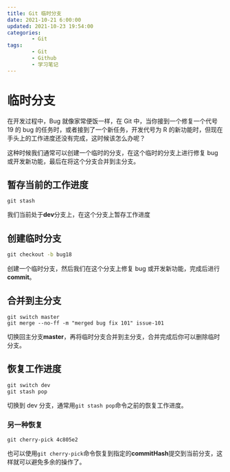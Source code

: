 ```yaml
---
title: Git 临时分支
date: 2021-10-21 6:00:00
updated: 2021-10-23 19:54:00
categories:
        - Git
tags:
        - Git
        - Github
        - 学习笔记
---
```


# 临时分支

在开发过程中，Bug 就像家常便饭一样，在 Git 中，当你接到一个修复一个代号 19 的 bug 的任务时，或者接到了一个新任务，开发代号为 R 的新功能时，但现在手头上的工作进度还没有完成，这时候该怎么办呢？

这种时候我们通常可以创建一个临时的分支，在这个临时的分支上进行修复 bug 或开发新功能，最后在将这个分支合并到主分支。

## 暂存当前的工作进度

```
git stash
```

我们当前处于**dev**分支上，在这个分支上暂存工作进度

## 创建临时分支

```cmd
git checkout -b bug18
```

创建一个临时分支，然后我们在这个分支上修复 bug 或开发新功能，完成后进行**commit**。

## 合并到主分支

```、
git switch master
git merge --no-ff -m "merged bug fix 101" issue-101
```

切换回主分支**master**，再将临时分支合并到主分支，合并完成后你可以删除临时分支。

## 恢复工作进度

```cmd
git switch dev
git stash pop
```

切换到 dev 分支，通常用`git stash pop`命令之前的恢复工作进度。

### 另一种恢复

```
git cherry-pick 4c805e2
```

也可以使用`git cherry-pick`命令恢复到指定的**commitHash**提交到当前分支，这样就可以避免多余的操作了。
